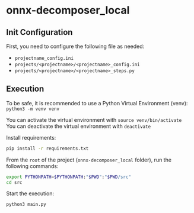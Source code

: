 # onnx-decomposer_local

## Init Configuration

First, you need to configure the following file as needed:
- `projectname_config.ini`
- `projects/<projectname>/<projectname>_config.ini`
- `projects/<projectname>/<projectname>_steps.py`

## Execution

To be safe, it is recommended to use a Python Virtual Environment (venv): `python3 -m venv venv`

You can activate the virtual environment with `source venv/bin/activate`       
You can deactivate the virtual environment with `deactivate`

Install requirements:
```bash
pip install -r requirements.txt
```

From the `root` of the project (`onnx-decomposer_local` folder), run the following commands:
```bash
export PYTHONPATH=$PYTHONPATH:"$PWD":"$PWD/src"
cd src
```

Start the execution:
```bash
python3 main.py
```
